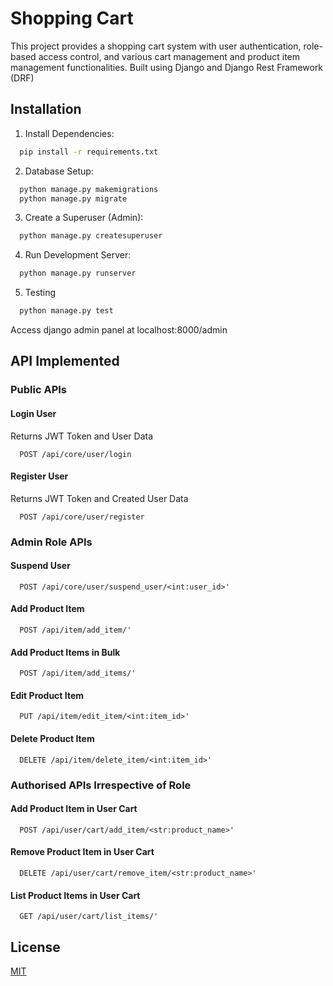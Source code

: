 
# Shopping Cart

This project provides a shopping cart system with user authentication, role-based access control, and various cart management and product item management functionalities. Built using Django and Django Rest Framework (DRF)


## Installation

1. Install Dependencies:

```bash
  pip install -r requirements.txt
```

2. Database Setup:

```bash
  python manage.py makemigrations
  python manage.py migrate
```

3. Create a Superuser (Admin):

```bash
  python manage.py createsuperuser
```

4. Run Development Server:

```bash
  python manage.py runserver
```

5. Testing

```bash
  python manage.py test
```

Access django admin panel at localhost:8000/admin

    
## API Implemented

### Public APIs

#### Login User
Returns JWT Token and User Data
```http
  POST /api/core/user/login
```

#### Register User
Returns JWT Token and Created User Data
```http
  POST /api/core/user/register
```

### Admin Role APIs

#### Suspend User
```http
  POST /api/core/user/suspend_user/<int:user_id>'
```

#### Add Product Item
```http
  POST /api/item/add_item/'
```

#### Add Product Items in Bulk
```http
  POST /api/item/add_items/'
```

#### Edit Product Item
```http
  PUT /api/item/edit_item/<int:item_id>'
```

#### Delete Product Item
```http
  DELETE /api/item/delete_item/<int:item_id>'
```

### Authorised APIs Irrespective of Role 

#### Add Product Item in User Cart
```http
  POST /api/user/cart/add_item/<str:product_name>'
```

#### Remove Product Item in User Cart
```http
  DELETE /api/user/cart/remove_item/<str:product_name>'
```

#### List Product Items in User Cart
```http
  GET /api/user/cart/list_items/'
```


## License

[MIT](https://choosealicense.com/licenses/mit/)

